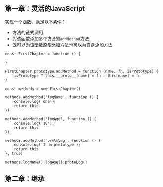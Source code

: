 ## 第一章：灵活的JavaScript

实现一个函数、满足以下条件：

- 方法的链式调用
- 为该函数添加多个方法的`addMethod`方法
- 既可以为该函数原型添加方法也可以为自身添加方法

```JS
const FirstChapter = function () {
    
}

FirstChapter.prototype.addMethod = function (name, fn, isPrototype) {
    isPrototype ? this.__proto__[name] = fn : this[name] = fn
}

const methods = new FirstChapter()

methods.addMethod('logName', function () {
    console.log('one');
    return this
})

methods.addMethod('logAge', function () {
    console.log('18');
    return this
})

methods.addMethod('protoLog', function () {
    console.log('I am prototype');
    return this
}, true)

methods.logName().logAge().protoLog()
```



## 第二章：继承

